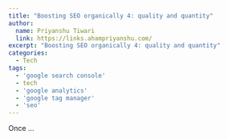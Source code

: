 ```yaml
---
title: "Boosting SEO organically 4: quality and quantity"
author:
  name: Priyanshu Tiwari
  link: https://links.ahampriyanshu.com/
excerpt: "Boosting SEO organically 4: quality and quantity"
categories:
  - Tech
tags:
  - 'google search console'
  - tech
  - 'google analytics'
  - 'google tag manager'
  - 'seo'
---
```


Once ...